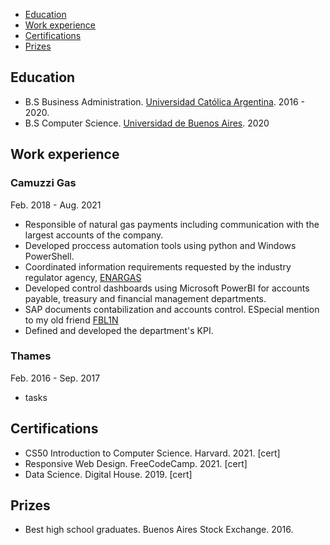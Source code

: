 - [Education](#education)
- [Work experience](#workEx)
- [Certifications](#certs)
- [Prizes](#prizes)

<h2 id="education">Education</h2>

- B.S Business Administration. [Universidad Católica Argentina](https://uca.edu.ar/es/facultades/facultad-de-ciencias-economicas/carrera-de-grado/administracion-de-empresas). 2016 - 2020.
- B.S Computer Science. [Universidad de Buenos Aires](https://www.dc.uba.ar/). 2020

<h2 id="workEx">Work experience</h2>

### Camuzzi Gas

Feb. 2018 - Aug. 2021

- Responsible of natural gas payments including communication with the largest accounts of the company.
- Developed proccess automation tools using python and Windows PowerShell.
- Coordinated information requirements requested by the industry regulator agency, [ENARGAS](https://www.enargas.gob.ar/)
- Developed control dashboards using Microsoft PowerBI for accounts payable, treasury and financial management departments.
- SAP documents contabilization and accounts control. ESpecial mention to my old friend [FBL1N](https://www.cvosoft.com/glosario-sap/sap-fi/fbl1n-1607.html)
- Defined and developed the department's KPI.

### Thames

Feb. 2016 - Sep. 2017

- tasks

<h2 id="certs">Certifications</h2>

- CS50 Introduction to Computer Science. Harvard. 2021. [cert]
- Responsive Web Design. FreeCodeCamp. 2021. [cert]
- Data Science. Digital House. 2019. [cert]

<h2 id="prizes">Prizes</h2>

- Best high school graduates. Buenos Aires Stock Exchange. 2016.
